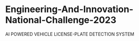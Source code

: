 # Engineering-And-Innovation-National-Challenge-2023
AI POWERED VEHICLE LICENSE-PLATE DETECTION SYSTEM

